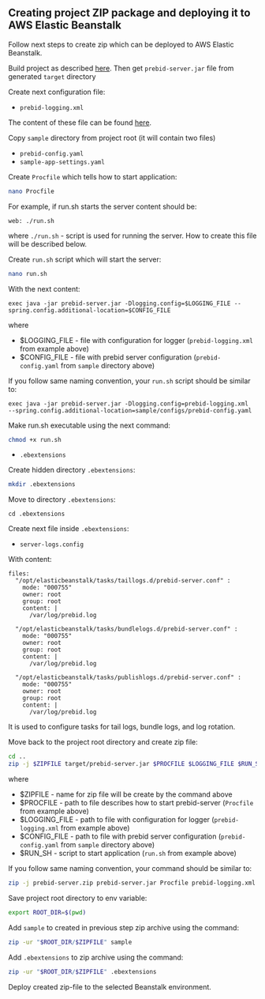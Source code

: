 ## Creating project ZIP package and deploying it to AWS Elastic Beanstalk

Follow next steps to create zip which can be deployed to AWS Elastic Beanstalk.

Build project as described [here](build.md).
Then get `prebid-server.jar` file from generated `target` directory

Create next configuration file:

- `prebid-logging.xml`

The content of these file can be found [here](config.md).

Copy `sample` directory from project root
(it will contain two files)

- `prebid-config.yaml`
- `sample-app-settings.yaml`

Create `Procfile` which tells how to start application:
```bash
nano Procfile
```

For example, if run.sh starts the server content should be:
```
web: ./run.sh
```
where `./run.sh` - script is used for running the server.
How to create this file will be described below.

Create `run.sh` script which will start the server:
```bash
nano run.sh
```

With the next content:
```
exec java -jar prebid-server.jar -Dlogging.config=$LOGGING_FILE --spring.config.additional-location=$CONFIG_FILE
```
where
- $LOGGING_FILE - file with configuration for logger (`prebid-logging.xml` from example above)
- $CONFIG_FILE - file with prebid server configuration (`prebid-config.yaml` from `sample` directory above)

If you follow same naming convention, your `run.sh` script should be similar to:
```
exec java -jar prebid-server.jar -Dlogging.config=prebid-logging.xml  --spring.config.additional-location=sample/configs/prebid-config.yaml
```

Make run.sh executable using the next command:
```bash
chmod +x run.sh
```

- `.ebextensions`

Create hidden directory `.ebextensions`:
```bash
mkdir .ebextensions
```

Move to directory `.ebextensions`:
```
cd .ebextensions
```

Create next file inside `.ebextensions`:
- `server-logs.config`

With content:
```
files:
  "/opt/elasticbeanstalk/tasks/taillogs.d/prebid-server.conf" :
    mode: "000755"
    owner: root
    group: root
    content: |
      /var/log/prebid.log

  "/opt/elasticbeanstalk/tasks/bundlelogs.d/prebid-server.conf" :
    mode: "000755"
    owner: root
    group: root
    content: |
      /var/log/prebid.log

  "/opt/elasticbeanstalk/tasks/publishlogs.d/prebid-server.conf" :
    mode: "000755"
    owner: root
    group: root
    content: |
      /var/log/prebid.log

```
It is used to configure tasks for tail logs, bundle logs, and log rotation.

Move back to the project root directory and create zip file:
```bash
cd ..
zip -j $ZIPFILE target/prebid-server.jar $PROCFILE $LOGGING_FILE $RUN_SH
```
where 
- $ZIPFILE - name for zip file will be create by the command above
- $PROCFILE - path to file describes how to start prebid-server (`Procfile` from example above)
- $LOGGING_FILE - path to file with configuration for logger (`prebid-logging.xml` from example above)
- $CONFIG_FILE - path to file with prebid server configuration (`prebid-config.yaml` from `sample` directory above)
- $RUN_SH - script to start application (`run.sh` from example above)

If you follow same naming convention, your command should be similar to:
```bash
zip -j prebid-server.zip prebid-server.jar Procfile prebid-logging.xml run.sh
```

Save project root directory to env variable:
```bash
export ROOT_DIR=$(pwd)
```

Add `sample` to created in previous step zip archive using the command:
```bash
zip -ur "$ROOT_DIR/$ZIPFILE" sample
```

Add `.ebextensions` to zip archive using the command:
```bash
zip -ur "$ROOT_DIR/$ZIPFILE" .ebextensions
```

Deploy created zip-file to the selected Beanstalk environment.
